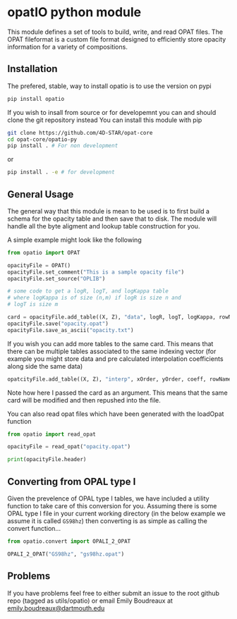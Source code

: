 # opatIO python module
This module defines a set of tools to build, write, and read OPAT files. 
The OPAT fileformat is a custom file format designed to efficiently store
opacity information for a variety of compositions. 

## Installation
The prefered, stable, way to install opatio is to use the version on pypi
```bash
pip install opatio
```
If you wish to insall from source or for developemnt you can and should clone the git repository instead
You can install this module with pip
```bash
git clone https://github.com/4D-STAR/opat-core
cd opat-core/opatio-py
pip install . # For non development
```
or
```bash
pip install . -e # for development
```

## General Usage
The general way that this module is mean to be used is to first build a schema for the opacity table and then save that to disk. The module will handle all the byte aligment and lookup table construction for you. 

A simple example might look like the following

```python
from opatio import OPAT

opacityFile = OPAT()
opacityFile.set_comment("This is a sample opacity file")
opacityFile.set_source("OPLIB")

# some code to get a logR, logT, and logKappa table
# where logKappa is of size (n,m) if logR is size n and
# logT is size m

card = opacityFile.add_table((X, Z), "data", logR, logT, logKappa, rowName="logR", columnName="logT")
opacityFile.save("opacity.opat")
opacityFile.save_as_ascii("opacity.txt")
```

If you wish you can add more tables to the same card. This means that there can be multiple tables associated to the same indexing vector (for example you might store data and pre calculated interpolation coefficients along side the same data)

```python
opatcityFile.add_table((X, Z), "interp", xOrder, yOrder, coeff, rowName="xCoeff", columnName="yCoeff", card=card)
```

Note how here I passed the card as an argument. This means that the same card will be modified and then repushed into the file.

You can also read opat files which have been generated with the loadOpat function

```python
from opatio import read_opat

opacityFile = read_opat("opacity.opat")

print(opacityFile.header)
```

## Converting from OPAL type I
Given the prevelence of OPAL type I tables, we have included a utility function to take care of this conversion for you. Assuming there is some OPAL type I file in your current working directory (in the below example we assume it is called `GS98hz`) then converting is as simple as calling the convert function...

```python
from opatio.convert import OPALI_2_OPAT

OPALI_2_OPAT("GS98hz", "gs98hz.opat")
```

## Problems
If you have problems feel free to either submit an issue to the root github repo (tagged as utils/opatio) or email Emily Boudreaux at emily.boudreaux@dartmouth.edu
